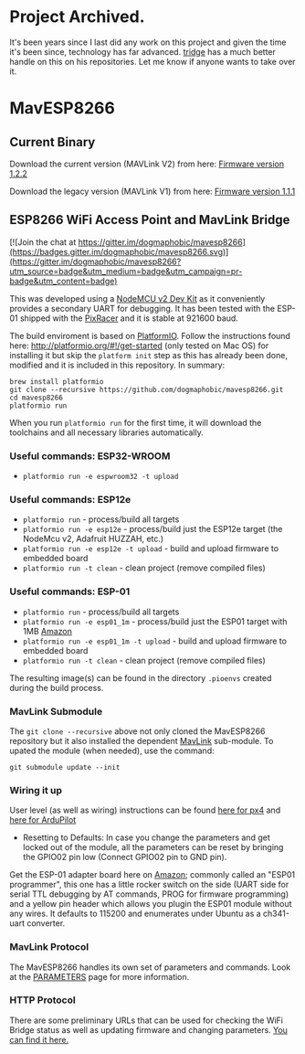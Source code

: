 # Project Archived.

It's been years since I last did any work on this project and given the time it's been since, technology has far advanced. [tridge](https://github.com/tridge?tab=repositories) has a much better handle on this on his repositories. Let me know if anyone wants to take over it.



# MavESP8266

## Current Binary

Download the current version (MAVLink V2) from here: [Firmware version 1.2.2](http://www.grubba.com/mavesp8266/firmware-1.2.2.bin)

Download the legacy version (MAVLink V1) from here: [Firmware version 1.1.1](http://www.grubba.com/mavesp8266/firmware-1.1.1.bin)

## ESP8266 WiFi Access Point and MavLink Bridge

[![Join the chat at https://gitter.im/dogmaphobic/mavesp8266](https://badges.gitter.im/dogmaphobic/mavesp8266.svg)](https://gitter.im/dogmaphobic/mavesp8266?utm_source=badge&utm_medium=badge&utm_campaign=pr-badge&utm_content=badge)

This was developed using a [NodeMCU v2 Dev Kit](http://www.seeedstudio.com/depot/NodeMCU-v2-Lua-based-ESP8266-development-kit-p-2415.html) as it conveniently provides a secondary UART for debugging. It has been tested with the ESP-01 shipped with the [PixRacer](https://pixhawk.org/modules/pixracer) and it is stable at 921600 baud.

The build enviroment is based on [PlatformIO](http://platformio.org). Follow the instructions found here: http://platformio.org/#!/get-started (only tested on Mac OS) for installing it but skip the ```platform init``` step as this has already been done, modified and it is included in this repository. In summary:

```
brew install platformio
git clone --recursive https://github.com/dogmaphobic/mavesp8266.git
cd mavesp8266
platformio run
```

When you run ```platformio run``` for the first time, it will download the toolchains and all necessary libraries automatically.

### Useful commands: ESP32-WROOM

* ```platformio run -e espwroom32 -t upload```

### Useful commands: ESP12e

* ```platformio run``` - process/build all targets
* ```platformio run -e esp12e``` - process/build just the ESP12e target (the NodeMcu v2, Adafruit HUZZAH, etc.)
* ```platformio run -e esp12e -t upload``` - build and upload firmware to embedded board
* ```platformio run -t clean``` - clean project (remove compiled files)

### Useful commands: ESP-01
* ```platformio run``` - process/build all targets
* ```platformio run -e esp01_1m``` - process/build just the ESP01 target with 1MB [Amazon](https://www.amazon.com/gp/product/B01EA3UJJ4)
* ```platformio run -e esp01_1m -t upload``` - build and upload firmware to embedded board
* ```platformio run -t clean``` - clean project (remove compiled files)



The resulting image(s) can be found in the directory ```.pioenvs``` created during the build process.

### MavLink Submodule

The ```git clone --recursive``` above not only cloned the MavESP8266 repository but it also installed the dependent [MavLink](https://github.com/mavlink/c_library) sub-module. To upated the module (when needed), use the command:

```git submodule update --init```

### Wiring it up

User level (as well as wiring) instructions can be found [here for px4](https://docs.px4.io/en/telemetry/esp8266_wifi_module.html) and [here for ArduPilot](http://ardupilot.org/copter/docs/common-esp8266-telemetry.html)

* Resetting to Defaults: In case you change the parameters and get locked out of the module, all the parameters can be reset by bringing the GPIO02 pin low (Connect GPIO02 pin to GND pin). 

Get the ESP-01 adapter board here on [Amazon](https://www.amazon.com/gp/product/B07Q17XJ36/); commonly called an "ESP01 programmer", this one has a little rocker switch on the side (UART side for serial TTL debugging by AT commands, PROG for firmware programming) and a yellow pin header which allows you plugin the ESP01 module without any wires. It defaults to 115200 and enumerates under Ubuntu as a ch341-uart converter. 


### MavLink Protocol

The MavESP8266 handles its own set of parameters and commands. Look at the [PARAMETERS](PARAMETERS.md) page for more information.

### HTTP Protocol

There are some preliminary URLs that can be used for checking the WiFi Bridge status as well as updating firmware and changing parameters. [You can find it here.](HTTP.md)
